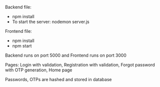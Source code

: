 Backend file:
 - npm install
 - To start the server: nodemon server.js
 
Frontend file:
- npm install
- npm start

Backend runs on port 5000 and Frontend runs on port 3000

Pages:
Login with validation, Registration with validation, Forgot password with OTP generation, Home page

Passwords, OTPs are hashed and stored in database

